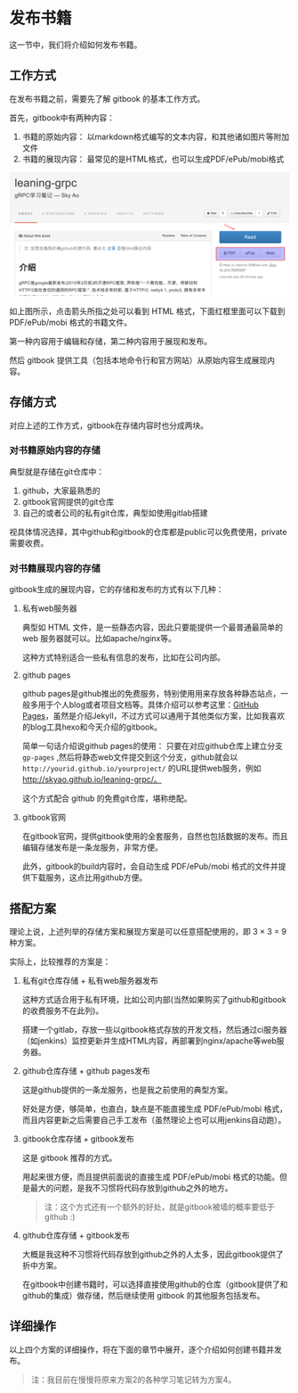 # 发布书籍

这一节中，我们将介绍如何发布书籍。

## 工作方式

在发布书籍之前，需要先了解 gitbook 的基本工作方式。

首先，gitbook中有两种内容：

1. 书籍的原始内容： 以markdown格式编写的文本内容，和其他诸如图片等附加文件
2. 书籍的展现内容： 最常见的是HTML格式，也可以生成PDF/ePub/mobi格式

![](images/publish.png)

如上图所示，点击箭头所指之处可以看到 HTML 格式，下面红框里面可以下载到 PDF/ePub/mobi 格式的书籍文件。

第一种内容用于编辑和存储，第二种内容用于展现和发布。

然后 gitbook 提供工具（包括本地命令行和官方网站）从原始内容生成展现内容。

## 存储方式

对应上述的工作方式，gitbook在存储内容时也分成两块。

### 对书籍原始内容的存储

典型就是存储在git仓库中：

1. github，大家最熟悉的
2. gitbook官网提供的git仓库
3. 自己的或者公司的私有git仓库，典型如使用gitlab搭建

视具体情况选择，其中github和gitbook的仓库都是public可以免费使用，private需要收费。

### 对书籍展现内容的存储

gitbook生成的展现内容，它的存储和发布的方式有以下几种：

1. 私有web服务器

	典型如 HTML 文件，是一些静态内容，因此只要能提供一个最普通最简单的 web 服务器就可以。比如apache/nginx等。

    这种方式特别适合一些私有信息的发布，比如在公司内部。

2. github pages

	github pages是github推出的免费服务，特别使用用来存放各种静态站点，一般多用于个人blog或者项目文档等。具体介绍可以参考这里：[GitHub Pages](http://jekyllcn.com/docs/github-pages/)，虽然是介绍Jekyll，不过方式可以通用于其他类似方案，比如我喜欢的blog工具hexo和今天介绍的gitbook。

    简单一句话介绍说github pages的使用： 只要在对应github仓库上建立分支 `gp-pages` ,然后将静态web文件提交到这个分支，github就会以 `http://yourid.github.io/yourproject/` 的URL提供web服务，例如 http://skyao.github.io/leaning-grpc/。

	这个方式配合 github 的免费git仓库，堪称绝配。

3. gitbook官网

	在gitbook官网，提供gitbook使用的全套服务，自然也包括数据的发布。而且编辑存储发布是一条龙服务，非常方便。

    此外，gitbook的build内容时，会自动生成 PDF/ePub/mobi 格式的文件并提供下载服务，这点比用github方便。

## 搭配方案

理论上说，上述列举的存储方案和展现方案是可以任意搭配使用的，即 3 × 3 = 9 种方案。

实际上，比较推荐的方案是：

1. 私有git仓库存储 + 私有web服务器发布

	这种方式适合用于私有环境，比如公司内部(当然如果购买了github和gitbook的收费服务不在此列)。

    搭建一个gitlab，存放一些以gitbook格式存放的开发文档，然后通过ci服务器（如jenkins）监控更新并生成HTML内容，再部署到nginx/apache等web服务器。

2. github仓库存储 + github pages发布

	这是github提供的一条龙服务，也是我之前使用的典型方案。

    好处是方便，够简单，也直白，缺点是不能直接生成 PDF/ePub/mobi 格式， 而且内容更新之后需要自己手工发布（虽然理论上也可以用jenkins自动跑）。

3. gitbook仓库存储 + gitbook发布

	这是 gitbook 推荐的方式。

    用起来很方便，而且提供前面说的直接生成 PDF/ePub/mobi 格式的功能。但是最大的问题，是我不习惯将代码存放到github之外的地方。

    > 注：这个方式还有一个额外的好处，就是gitbook被墙的概率要低于github :)

4. github仓库存储 + gitbook发布

	大概是我这种不习惯将代码存放到github之外的人太多，因此gitbook提供了折中方案。

    在gitbook中创建书籍时，可以选择直接使用github的仓库（gitbook提供了和github的集成）做存储，然后继续使用 gitbook 的其他服务包括发布。

## 详细操作

以上四个方案的详细操作，将在下面的章节中展开，逐个介绍如何创建书籍并发布。

> 注：我目前在慢慢将原来方案2的各种学习笔记转为方案4。




